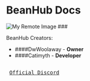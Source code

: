 # BeanHub Docs
![My Remote Image](https://cdn.discordapp.com/attachments/1095345362698510336/1095463949719310397/ScriptBean_Banner0000.jpg?dl=0)
###<p>BeanHub Creators:</p>
 
<ul>
  <li>####DwWoolaway - <strong>Owner</strong></li>
  <li>####Catimyth - <strong>Developer</strong></li>
</ul>

[Link]: # 'https://discord.gg/D2WHwdYg3D'
<kbd> <br> [Official Discord][Link] <br> </kbd>
